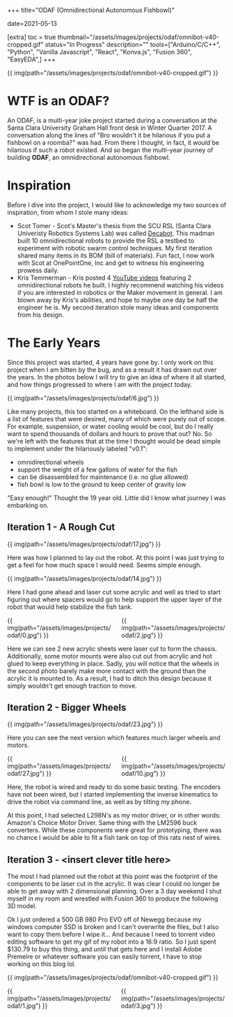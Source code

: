 +++
title="ODAF (Omnidirectional Autonomous Fishbowl)"

date=2021-05-13

[extra]
toc = true
thumbnail="/assets/images/projects/odaf/omnibot-v40-cropped.gif"
status="In Progress"
description=""
tools=["Arduino/C/C++", "Python", "Vanilla Javascript", "React", "Konva.js", "Fusion 360", "EasyEDA",]
+++

{{ img(path="/assets/images/projects/odaf/omnibot-v40-cropped.gif") }}

# WTF is an ODAF?

An ODAF, is a multi-year joke project started during a conversation at the Santa Clara University Graham Hall front desk in Winter Quarter 2017. A conversation along the lines of "Bro wouldn't it be hilarious if you put a fishbowl on a roomba?" was had. From there I thought, in fact, it _would_ be hilarious if such a robot existed. And so began the multi-year journey of building **ODAF**, an omnidirectional autonomous fishbowl.

# Inspiration

Before I dive into the project, I would like to acknowledge my two sources of inspiration, from whom I stole many ideas:

- Scot Tomer - Scot's Master's thesis from the SCU RSL (Santa Clara Univeristy Robotics Systems Lab) was called [Decabot](https://magazine.scu.edu/magazines/fall-2017/here-come-the-decabots/). This madman built 10 omnidirectional robots to provide the RSL a testbed to experiment with robotic swarm control techniques. My first iteration shared many items in its BOM (bill of materials). Fun fact, I now work with Scot at OnePointOne, Inc and get to witness his engineering prowess daily.
- Kris Temmerman - Kris posted 4 [YouTube videos](https://www.youtube.com/watch?v=Q4cmc4eKXr0) featuring 2 omnidirectional robots he built. I highly recommend watching his videos if you are interested in robotics or the Maker movement in general. I am blown away by Kris's abilities, and hope to maybe one day be half the engineer he is. My second iteration stole many ideas and components from his design.

# The Early Years

Since this project was started, 4 years have gone by. I only work on this project when I am bitten by the bug, and as a result it has drawn out over the years. In the photos below I will try to give an idea of where it all started, and how things progressed to where I am with the project today.

{{ img(path="/assets/images/projects/odaf/6.jpg") }}

Like many projects, this too started on a whiteboard. On the lefthand side is a list of features that were desired, many of which were purely out of scope. For example, suspension, or water cooling would be cool, but do I really want to spend thousands of dollars and hours to prove that out? No. So we're left with the features that at the time I thought would be dead simple to implement under the hilariously labeled "v0.1":

- omnidirectional wheels
- support the weight of a few gallons of water for the fish
- can be disassembled for maintenance (i.e. no glue allowed)
- fish bowl is low to the ground to keep center of gravity low

"Easy enough!" Thought the 19 year old. Little did I know what journey I was embarking on.

## Iteration 1 - A Rough Cut

{{ img(path="/assets/images/projects/odaf/17.jpg") }}

Here was how I planned to lay out the robot. At this point I was just trying to get a feel for how much space I would need. Seems simple enough.

{{ img(path="/assets/images/projects/odaf/14.jpg") }}

Here I had gone ahead and laser cut some acrylic and well as tried to start figuring out where spacers would go to help support the upper layer of the robot that would help stabilize the fish tank.

<div class="columns is-centered">
    <div class="column has-text-centered">
        {{ img(path="/assets/images/projects/odaf/0.jpg") }}
    </div>
    <div class="column has-text-centered">
        {{ img(path="/assets/images/projects/odaf/2.jpg") }}
    </div>
</div>

Here we can see 2 new acrylic sheets were laser cut to form the chassis. Additionally, some motor mounts were also cut out from acrylic and hot glued to keep everything in place. Sadly, you will notice that the wheels in the second photo barely make more contact with the ground than the acrylic it is mounted to. As a result, I had to ditch this design because it simply wouldn't get enough traction to move.

## Iteration 2 - Bigger Wheels

{{ img(path="/assets/images/projects/odaf/23.jpg") }}

Here you can see the next version which features much larger wheels and motors.

<div class="columns is-centered">
    <div class="column has-text-centered">
        {{ img(path="/assets/images/projects/odaf/27.jpg") }}
    </div>
    <div class="column has-text-centered">
        {{ img(path="/assets/images/projects/odaf/10.jpg") }}
    </div>
</div>

Here, the robot is wired and ready to do some basic testing. The encoders have not been wired, but I started implementing the inverse kinematics to drive the robot via command line, as well as by tilting my phone.

At this point, I had selected L298N's as my motor driver, or in other words: Amazon's Choice Motor Driver. Same thing with the LM2596 buck converters. While these components were great for prototyping, there was no chance I would be able to fit a fish tank on top of this rats nest of wires.

## Iteration 3 - \<insert clever title here\>

The most I had planned out the robot at this point was the footprint of the components to be laser cut in the acrylic. It was clear I could no longer be able to get away with 2 dimensional planning. Over a 3 day weekend I shut myself in my room and wrestled with Fusion 360 to produce the following 3D model.

Ok I just ordered a 500 GB 980 Pro EVO off of Newegg because my windows computer SSD is broken and I can't overwrite the files, but I also want to copy them before I wipe it... And because I need to torrent video editing software to get my gif of my robot into a 16:9 ratio. So I just spent $130.79 to buy this thing, and until that gets here and I install Adobe Premeire or whatever software you can easily torrent, I have to stop working on this blog lol.

{{ img(path="/assets/images/projects/odaf/omnibot-v40-cropped.gif") }}

<div class="columns is-centered">
    <div class="column has-text-centered">
        {{ img(path="/assets/images/projects/odaf/1.jpg") }}
    </div>
    <div class="column has-text-centered">
        {{ img(path="/assets/images/projects/odaf/3.jpg") }}
    </div>
</div>

<!-- {{ img(path="/assets/images/posts/weekend-in-wine-country/hike-top-view.jpeg", width="420px") }} -->

<!-- This process lends itself to having to reverse engineer how I built or designed something because I forgot how I did it, and I didn't do a great job of keeping records (or for in the case of my PCB, lost files). This -->
